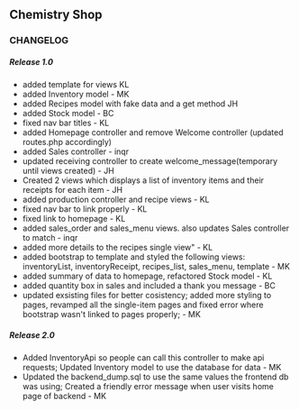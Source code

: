 ## Chemistry Shop
### CHANGELOG

##### Release 1.0
- added template for views KL
- added Inventory model - MK
- added Recipes model with fake data and a get method JH
- added Stock model - BC
- fixed nav bar titles - KL
- added Homepage controller and remove Welcome controller (updated routes.php accordingly)
- added Sales controller - inqr
- updated receiving controller to create welcome_message(temporary until views created) - JH
- Created 2 views which displays a list of inventory items and their receipts for each item - JH
- added production controller and recipe views - KL
- fixed nav bar to link properly - KL
- fixed link to homepage - KL
- added sales_order and sales_menu views. also updates Sales controller to match - inqr
- added more details to the recipes single view" - KL
- added bootstrap to template and styled the following views: inventoryList, inventoryReceipt, recipes_list, sales_menu, template - MK
- added summary of data to homepage, refactored Stock model - KL
- added quantity box in sales and included a thank you message - BC
- updated exsisting files for better cosistency; added more styling to pages, revamped all the single-item pages and fixed error where bootstrap wasn't linked to pages properly; - MK


##### Release 2.0
- Added InventoryApi so people can call this controller to make api requests; Updated Inventory model to use the database for data - MK
- Updated the backend_dump.sql to use the same values the frontend db was using; Created a friendly error message when user visits home page of backend - MK
